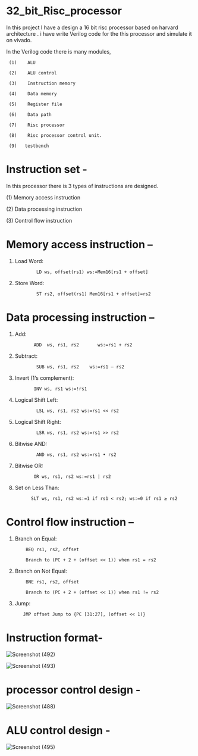 # 32_bit_Risc_processor
In this project I have a design a 16 bit risc processor based on harvard architecture . i have write Verilog code for the this processor and simulate it on vivado.

In the Verilog code there is many modules,

     (1)	ALU
     
     (2)	ALU control
     
     (3)	Instruction memory
     
     (4)	Data memory 
     
     (5)	Register file
     
     (6)	Data path
     
     (7)	Risc processor
     
     (8)	Risc processor control unit.
     
     (9)   testbench
     
# Instruction set -

In this processor there is 3 types of instructions are designed.

(1)	Memory access instruction

(2)	Data processing instruction

(3)	Control flow instruction



# Memory access instruction –

1. Load Word:
   
               LD ws, offset(rs1) ws:=Mem16[rs1 + offset]

2. Store Word:
   
               ST rs2, offset(rs1) Mem16[rs1 + offset]=rs2
   
# Data processing instruction –

1. Add:
 
              ADD  ws, rs1, rs2       ws:=rs1 + rs2
   
2. Subtract:
   
               SUB ws, rs1, rs2    ws:=rs1 – rs2
   
 3. Invert (1‘s complement):
  
               INV ws, rs1 ws:=!rs1
    
4. Logical Shift Left:
 
               LSL ws, rs1, rs2 ws:=rs1 << rs2
   
5. Logical Shift Right:
 
               LSR ws, rs1, rs2 ws:=rs1 >> rs2
    
6. Bitwise AND:
 
               AND ws, rs1, rs2 ws:=rs1 • rs2
    
7. Bitwise OR:
 
              OR ws, rs1, rs2 ws:=rs1 | rs2
    
8. Set on Less Than:
 
             SLT ws, rs1, rs2 ws:=1 if rs1 < rs2; ws:=0 if rs1 ≥ rs2
    
# Control flow instruction –

1. Branch on Equal:
 
           BEQ rs1, rs2, offset
   
           Branch to (PC + 2 + (offset << 1)) when rs1 = rs2
   
2. Branch on Not Equal:
   
           BNE rs1, rs2, offset
   
           Branch to (PC + 2 + (offset << 1)) when rs1 != rs2
   
3. Jump:

          JMP offset Jump to {PC [31:27], (offset << 1)}

# Instruction format-

![Screenshot (492)](https://github.com/amitkumarbakoliya/16_bit_Risc_processor/assets/138565461/7795e12a-efb2-4ff1-940c-4e54b33c1ed2)


![Screenshot (493)](https://github.com/amitkumarbakoliya/16_bit_Risc_processor/assets/138565461/9b8e613e-b93f-4103-ba52-13a494968b5a)


# processor control design -

![Screenshot (488)](https://github.com/amitkumarbakoliya/16_bit_Risc_processor/assets/138565461/3a52b87e-8af4-498c-b999-69aa67662236)

# ALU control design -

![Screenshot (495)](https://github.com/amitkumarbakoliya/16_bit_Risc_processor/assets/138565461/af57d4b0-afd7-42d0-bb80-4ea4120fee37)








